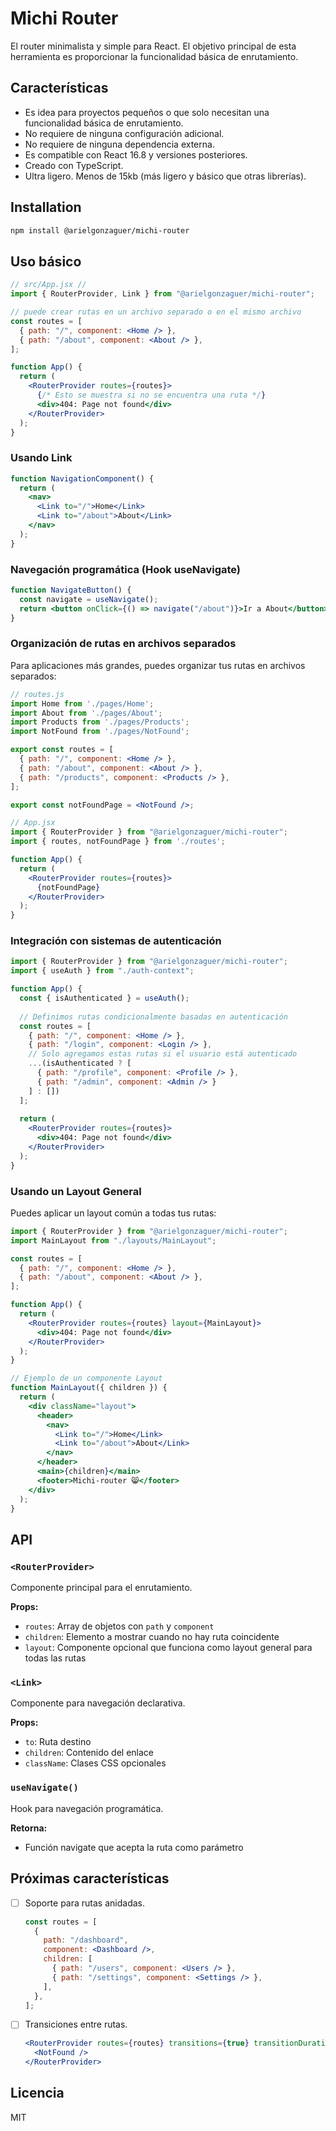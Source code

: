# Michi Router

El router minimalista y simple para React.
El objetivo principal de esta herramienta es proporcionar la funcionalidad básica de enrutamiento.

## Características

- Es idea para proyectos pequeños o que solo necesitan una funcionalidad básica de enrutamiento.
- No requiere de ninguna configuración adicional.
- No requiere de ninguna dependencia externa.
- Es compatible con React 16.8 y versiones posteriores.
- Creado con TypeScript.
- Ultra ligero. Menos de 15kb (más ligero y básico que otras librerías).

## Installation

```bash
npm install @arielgonzaguer/michi-router
```

## Uso básico

```jsx
// src/App.jsx //
import { RouterProvider, Link } from "@arielgonzaguer/michi-router";

// puede crear rutas en un archivo separado o en el mismo archivo
const routes = [
  { path: "/", component: <Home /> },
  { path: "/about", component: <About /> },
];

function App() {
  return (
    <RouterProvider routes={routes}>
      {/* Esto se muestra si no se encuentra una ruta */}
      <div>404: Page not found</div>
    </RouterProvider>
  );
}
```

### Usando Link
```jsx
function NavigationComponent() {
  return (
    <nav>
      <Link to="/">Home</Link>
      <Link to="/about">About</Link>
    </nav>
  );
}
```

### Navegación programática (Hook useNavigate)
```jsx
function NavigateButton() {
  const navigate = useNavigate();
  return <button onClick={() => navigate("/about")}>Ir a About</button>;
}
```

### Organización de rutas en archivos separados

Para aplicaciones más grandes, puedes organizar tus rutas en archivos separados:

```jsx
// routes.js
import Home from './pages/Home';
import About from './pages/About';
import Products from './pages/Products';
import NotFound from './pages/NotFound';

export const routes = [
  { path: "/", component: <Home /> },
  { path: "/about", component: <About /> },
  { path: "/products", component: <Products /> },
];

export const notFoundPage = <NotFound />;
```

```jsx
// App.jsx
import { RouterProvider } from "@arielgonzaguer/michi-router";
import { routes, notFoundPage } from './routes';

function App() {
  return (
    <RouterProvider routes={routes}>
      {notFoundPage}
    </RouterProvider>
  );
}
```

### Integración con sistemas de autenticación

```jsx
import { RouterProvider } from "@arielgonzaguer/michi-router";
import { useAuth } from "./auth-context";

function App() {
  const { isAuthenticated } = useAuth();
  
  // Definimos rutas condicionalmente basadas en autenticación
  const routes = [
    { path: "/", component: <Home /> },
    { path: "/login", component: <Login /> },
    // Solo agregamos estas rutas si el usuario está autenticado
    ...(isAuthenticated ? [
      { path: "/profile", component: <Profile /> },
      { path: "/admin", component: <Admin /> }
    ] : [])
  ];
  
  return (
    <RouterProvider routes={routes}>
      <div>404: Page not found</div>
    </RouterProvider>
  );
}
```

### Usando un Layout General

Puedes aplicar un layout común a todas tus rutas:

```jsx
import { RouterProvider } from "@arielgonzaguer/michi-router";
import MainLayout from "./layouts/MainLayout";

const routes = [
  { path: "/", component: <Home /> },
  { path: "/about", component: <About /> },
];

function App() {
  return (
    <RouterProvider routes={routes} layout={MainLayout}>
      <div>404: Page not found</div>
    </RouterProvider>
  );
}

// Ejemplo de un componente Layout
function MainLayout({ children }) {
  return (
    <div className="layout">
      <header>
        <nav>
          <Link to="/">Home</Link>
          <Link to="/about">About</Link>
        </nav>
      </header>
      <main>{children}</main>
      <footer>Michi-router 😸</footer>
    </div>
  );
}
```

## API

### `<RouterProvider>`

Componente principal para el enrutamiento.

**Props:**

- `routes`: Array de objetos con `path` y `component`
- `children`: Elemento a mostrar cuando no hay ruta coincidente
- `layout`: Componente opcional que funciona como layout general para todas las rutas

### `<Link>`

Componente para navegación declarativa.

**Props:**

- `to`: Ruta destino
- `children`: Contenido del enlace
- `className`: Clases CSS opcionales

### `useNavigate()`

Hook para navegación programática.

**Retorna:**

- Función navigate que acepta la ruta como parámetro

## Próximas características

- [ ] Soporte para rutas anidadas.

  ```jsx
  const routes = [
    {
      path: "/dashboard",
      component: <Dashboard />,
      children: [
        { path: "/users", component: <Users /> },
        { path: "/settings", component: <Settings /> },
      ],
    },
  ];
  ```

- [ ] Transiciones entre rutas.
  ```jsx
  <RouterProvider routes={routes} transitions={true} transitionDuration={300}>
    <NotFound />
  </RouterProvider>
  ```

## Licencia

MIT
